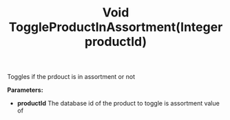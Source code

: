 ﻿---
uid: crmscript_ref_NSQuoteAgent_ToggleProductInAssortment
title: Void ToggleProductInAssortment(Integer productId)
intellisense: NSQuoteAgent.ToggleProductInAssortment
keywords: NSQuoteAgent, ToggleProductInAssortment
so.topic: reference
---

Toggles if the prdouct is in assortment or not

**Parameters:**
 - **productId** The database id of the product to toggle is assortment value of
